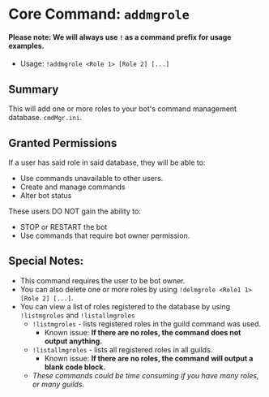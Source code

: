 # Core Command: `addmgrole`
#### Please note: We will always use `!` as a command prefix for usage examples.
* Usage: `!addmgrole <Role 1> [Role 2] [...]`
## Summary
This will add one or more roles to your bot's command management database. `cmdMgr.ini`.

## Granted Permissions
If a user has said role in said database, they will be able to:
* Use commands unavailable to other users.
* Create and manage commands
* Alter bot status

These users DO NOT gain the ability to:
* STOP or RESTART the bot
* Use commands that require bot owner permission.

## Special Notes:
* This command requires the user to be bot owner.
* You can also delete one or more roles by using `!delmgrole <Role1 1> [Role 2] [...]`.
* You can view a list of roles registered to the database by using `!listmgroles` and `!listallmgroles`
  * `!listmgroles` - lists registered roles in the guild command was used. 
    * Known issue: **If there are no roles, the command does not output anything.**
  * `!listallmgroles` - lists all registered roles in all guilds. 
    * Known issue: **If there are no roles, the command will output a blank code block.**
  * *These commands could be time consuming if you have many roles, or many guilds.*
